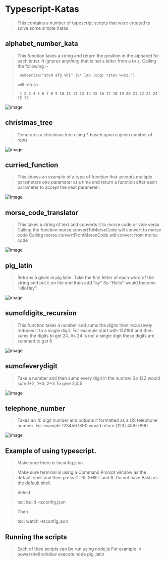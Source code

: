 # Typescript-Katas

> This contains a number of typescript scripts that were created to solve some simple Katas

## alphabet_number_kata

> This function takes a string and return the position in the alphabet for each letter. It ignores anything that is not a letter from a to z.
> Calling the following :-
>
>      numberise("abcd efg %hi^ jk* lmn (opq) rstuv wxyz.")
>
> will return
>
>      1 2 3 4 5 6 7 8 9 10 11 12 13 14 15 16 17 18 19 20 21 22 23 24 25 26

![image](https://user-images.githubusercontent.com/28151071/77850679-089d1200-71cc-11ea-9aa6-186702e61cc4.png)

## christmas_tree

> Generates a christmas tree using \* based upon a given number of rows

![image](https://user-images.githubusercontent.com/28151071/77850704-28ccd100-71cc-11ea-83b3-ab764c7071b8.png)

## curried_function

> This shows an example of a type of function that accepts multiple parameters one parameter at a time and return a function after each parameter to accept the next parameter.

![image](https://user-images.githubusercontent.com/28151071/77850720-4306af00-71cc-11ea-9f28-756b1f27df6a.png)

## morse_code_translator

> This takes a string of text and converts it to morse code or vice versa
> Calling the function morse.convertToMorseCode will convert to morse code
> Calling morse.convertFromMorseCode will convert from morse code

![image](https://user-images.githubusercontent.com/28151071/77850743-5f0a5080-71cc-11ea-81ee-32da24ea192a.png)

## pig_latin

> Returns a given in pig latin.
> Take the first letter of each word of the string and put it on the end then add "ay"
> So "Hello" would become "elloHay"

![image](https://user-images.githubusercontent.com/28151071/77850763-78130180-71cc-11ea-9cbd-56202529976b.png)

## sumofdigits_recursion

> This function takes a number and sums the digits then recursively reduces it to a single digit.
> For example start with 132189 and then sums the digits to get 24.
> As 24 is not a single digit these digits are summed to get 6

![image](https://user-images.githubusercontent.com/28151071/77850775-911bb280-71cc-11ea-9338-2218bb0cf976.png)

## sumofeverydigit

> Take a number and then sums every digit in the number
> So 123 would sum
> 1+2, 1+3, 2+3
> To give 3,4,5

![image](https://user-images.githubusercontent.com/28151071/77850874-56664a00-71cd-11ea-83aa-2189e4dc3107.png)

## telephone_number

> Takes an 10 digit number and outputs it formatted as a US telephone number.
> For example 1234567890 would return (123) 456-7890

![image](https://user-images.githubusercontent.com/28151071/77850914-975e5e80-71cd-11ea-8660-b42d06e4b6f6.png)

## Example of using typescript.

> Make sure there is tsconfig.json

> Make sure terminal is using a Command Prompt window as the default shell and then press CTRL SHIFT and B. Do not have Bash as the default shell.

> Select

> tsc: build -tsconfig.json

> Then

> tsc: watch -tsconfig.json

## Running the scripts

> Each of thee scripts can be run using node.js
> For example in powershell window execute
> node pig_latin
